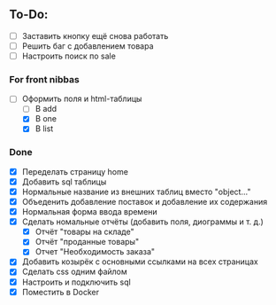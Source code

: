 ## To-Do:
- [ ] Заставить кнопку ещё снова работать
- [ ] Решить баг с добавлением товара
- [ ] Настроить поиск по sale

### For front nibbas

- [ ] Оформить поля и html-таблицы
  - [ ] В add
  - [x] В one
  - [x] В list

### Done

- [x] Переделать страницу home
- [x] Добавить sql таблицы
- [x] Нормальные название из внешних таблиц вместо "object..."
- [x] Объеденить добавление поставок и добавление их содержания
- [x] Нормальная форма ввода времени
- [x] Сделать номальные отчёты (добавить поля, диограммы и т. д.)
  - [x] Отчёт "товары на складе"
  - [x] Отчёт "проданные товары"
  - [x] Отчет "Необходимость заказа"
- [x] Добавить козырёк с основными ссылками на всех страницах
- [x] Сделать css одним файлом
- [x] Настроить и подключить sql
- [x] Поместить в Docker

